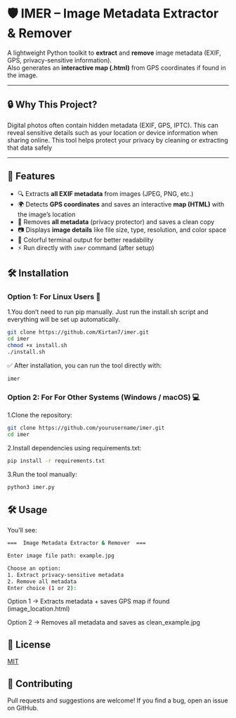 # 🛡️ IMER – Image Metadata Extractor & Remover
A lightweight Python toolkit to **extract** and **remove** image metadata (EXIF, GPS, privacy-sensitive information).  
Also generates an **interactive map (.html)** from GPS coordinates if found in the image.

---
## 🔒 Why This Project?

Digital photos often contain hidden metadata (EXIF, GPS, IPTC).
This can reveal sensitive details such as your location or device information when sharing online.
This tool helps protect your privacy by cleaning or extracting that data safely

---
## 🚀 Features  
- 🔍 Extracts **all EXIF metadata** from images (JPEG, PNG, etc.)
- 🌍 Detects **GPS coordinates** and saves an interactive **map (HTML)** with the image’s location
- 🧹 Removes **all metadata** (privacy protector) and saves a clean copy
- 📷 Displays **image details** like file size, type, resolution, and color space
- 🎨 Colorful terminal output for better readability  
- ⚡ Run directly with `imer` command (after setup)  




## 🛠️ Installation  

### Option 1: For **Linux Users** 🐧


1.You don’t need to run pip manually. Just run the install.sh script and everything will be set up automatically.
```bash
git clone https://github.com/Kirtan7/imer.git
cd imer
chmod +x install.sh
./install.sh
```
✅ After installation, you can run the tool directly with:
```bash
imer
```
### Option 2: For **For Other Systems (Windows / macOS) 💻**
1.Clone the repository:
```bash
git clone https://github.com/yourusername/imer.git
cd imer
```
2.Install dependencies using requirements.txt:

```bash
pip install -r requirements.txt
```
3.Run the tool manually:
```bash
python3 imer.py
```

## 🛠️ Usage

You’ll see:

```bash
===  Image Metadata Extractor & Remover  ===

Enter image file path: example.jpg

Choose an option:
1. Extract privacy-sensitive metadata
2. Remove all metadata
Enter choice (1 or 2):

```
Option 1 → Extracts metadata + saves GPS map if found (image_location.html)

Option 2 → Removes all metadata and saves as clean_example.jpg






## 📜 License

[MIT](https://github.com/Kirtan7/Image-Metadata-Extractor-Remover?tab=MIT-1-ov-file#)

## 🤝 Contributing

Pull requests and suggestions are welcome!
If you find a bug, open an issue on GitHub.




